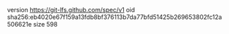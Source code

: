version https://git-lfs.github.com/spec/v1
oid sha256:eb4020e67f159a13fdb8bf376113b7da77bfd51425b269653802fc12a506621e
size 598
